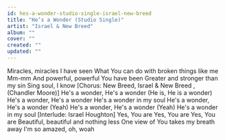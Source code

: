 ```yaml
---
id: hes-a-wonder-studio-single-israel-new-breed
title: "He’s a Wonder (Studio Single)"
artist: "Israel & New Breed"
album: ""
cover: ""
created: ""
updated: ""
---
```


Miracles, miracles I have seen
What You can do with broken things like me
Mm-mm
And powerful, powerful You have been
Greater and stronger than my sin
Sing soul, I know
[Chorus: New Breed, 
Israel & New Breed
, (Chandler Moore)]
He's a wonder, He's a wonder (He is, He is a wonder)
He's a wonder, He's a wonder
He's a wonder in my soul
He's a wonder, He's a wonder (Yeah)
He's a wonder, He's a wonder (Yeah)
He's a wonder in my soul
[Interlude: Israel Houghton]
Yes, You are
Yes, You are
Yes, You arе
Beautiful, beautiful and nothing less
Onе view of You 
takes my breath away
I'm so amazed, oh, woah